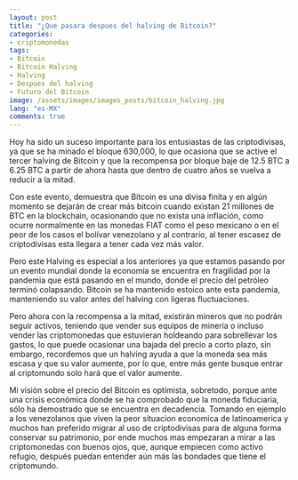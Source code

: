 ```yaml
---
layout: post
title: "¿Que pasara despues del halving de Bitcoin?"
categories:
- criptomonedas
tags: 
- Bitcoin
- Bitcoin Halving
- Halving
- Despues del halving
- Futuro del Bitcoin
image: /assets/images/images_posts/bitcoin_halving.jpg
lang: "es-MX"
comments: true
---
```

Hoy ha sido un suceso importante para los entusiastas de las criptodivisas, ya que se ha minado el bloque 630,000, lo que ocasiona que se active el tercer halving de Bitcoin y que la recompensa por bloque baje de 12.5 BTC a 6.25 BTC a partir de ahora hasta que dentro de cuatro años se vuelva a reducir a la mitad.

Con este evento, demuestra que Bitcoin es una divisa finita y en algún momento se dejarán de crear más bitcoin cuando existan 21 millones de BTC en la blockchain, ocasionando que no exista una inflación, como ocurre normalmente en las monedas FIAT como el peso mexicano o en el peor de los casos el bolívar venezolano y al contrario, al tener escasez de criptodivisas esta llegara a tener cada vez más valor.

Pero este Halving es especial a los anteriores ya que estamos pasando por un evento mundial donde la economía se encuentra en fragilidad por la pandemia que está pasando en el mundo, donde el precio del petróleo terminó colapsando. Bitcoin se ha mantenido estoico ante esta pandemia, manteniendo su valor antes del halving con ligeras fluctuaciones.

Pero ahora con la recompensa a la mitad, existirán mineros que no podrán seguir activos, teniendo que vender sus equipos de minería o incluso vender las criptomonedas que estuvieran holdeando para sobrellevar los gastos, lo que puede ocasionar una bajada del precio a corto plazo, sin embargo, recordemos que un halving ayuda a que la moneda sea más escasa y que su valor aumente, por lo que, entre más gente busque entrar al criptomundo solo hará que el valor aumente.

Mi visión sobre el precio del Bitcoin es optimista, sobretodo, porque ante una crisis económica donde se ha comprobado que la moneda fiduciaria, sólo ha demostrado que se encuentra en decadencia. Tomando en ejemplo a los venezolanos que viven la peor situacion economica de latinoamerica y muchos han preferido migrar al uso de criptodivisas para de alguna forma conservar su patrimonio, por ende muchos mas empezaran a mirar a las criptomonedas con buenos ojos, que, aunque empiecen como activo refugio, después puedan entender aún más las bondades que tiene el criptomundo.
